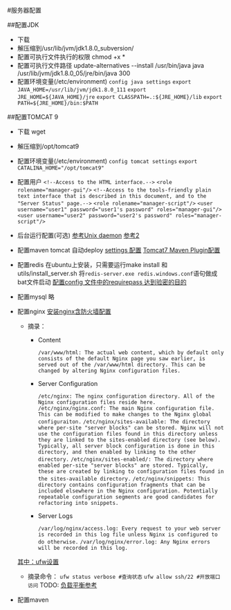#服务器配置

##配置JDK
- 下载
- 解压缩到/usr/lib/jvm/jdk1.8.0_subversion/
- 配置可执行文件执行的权限 chmod +x *
- 配置可执行文件路径 update-alternatives --install /usr/bin/java java /usr/lib/jvm/jdk1.8.0_05/jre/bin/java 300
- 配置环境变量(/etc/environment)
    `config java settings`
    `export JAVA_HOME=/usr/lib/jvm/jdk1.8.0_111`
    `export JRE_HOME=${JAVA_HOME}/jre`
    `export CLASSPATH=.:${JRE_HOME}/lib`
    `export PATH=${JRE_HOME}/bin:$PATH`

##配置TOMCAT 9
- 下载 wget
- 解压缩到/opt/tomcat9
- 配置环境变量(/etc/environment)
    `config tomcat settings`
    `export CATALINA_HOME="/opt/tomcat9"`
- 配置用户
    `<!--Access to the HTML interface.-->`
    `<role rolename="manager-gui"/>`
    `<!--Access to the tools-friendly plain text interface that is described in this document, and to the "Server Status" page.-->`
    `<role rolename="manager-script"/>`
    `<user username="user1" password="user1's password" roles="manager-gui"/>`
    `<user username="user2" password="user2's password" roles="manager-script"/>`

- 后台运行配置(可选)
    [参考Unix daemon](https://tomcat.apache.org/tomcat-9.0-doc/setup.html#Unix_daemon)
    [参考2](http://www.cnblogs.com/super119/archive/2011/01/13/1935010.html)
    
- 配置maven tomcat 自动deploy
    [settings 配置](https://maven.apache.org/settings.html)
    [Tomcat7 Maven Plugin配置](http://tomcat.apache.org/maven-plugin-trunk/tomcat7-maven-plugin/usage.html)

- 配置redis
    在ubuntu上安装，只需要运行make install 和 utils/install_server.sh
    将`redis-server.exe redis.windows.conf`语句做成bat文件启动
    [配置config 文件中的requirepass 达到验密的目的](http://redisdoc.com/connection/auth.html)

- 配置mysql 
    略
    
- 配置nginx
    [安装nginx含防火墙配置](https://www.digitalocean.com/community/tutorials/how-to-install-nginx-on-ubuntu-16-04)
    - 摘录：
        - Content
    
            `/var/www/html: The actual web content, which by default only consists of the default Nginx page you saw earlier, is served out of the /var/www/html directory. This can be changed by altering Nginx configuration files.`
    
        - Server Configuration
    
            `/etc/nginx: The nginx configuration directory. All of the Nginx configuration files reside here.`
            `/etc/nginx/nginx.conf: The main Nginx configuration file. This can be modified to make changes to the Nginx global configuraiton.`
            `/etc/nginx/sites-available: The directory where per-site "server blocks" can be stored. Nginx will not use the configuration files found in this directory unless they are linked to the sites-enabled directory (see below). Typically, all server block configuration is done in this directory, and then enabled by linking to the other directory.`
            `/etc/nginx/sites-enabled/: The directory where enabled per-site "server blocks" are stored. Typically, these are created by linking to configuration files found in the sites-available directory.`
            `/etc/nginx/snippets: This directory contains configuration fragments that can be included elsewhere in the Nginx configuration. Potentially repeatable configuration segments are good candidates for refactoring into snippets.`
    
        - Server Logs
    
            `/var/log/nginx/access.log: Every request to your web server is recorded in this log file unless Nginx is configured to do otherwise.`
            `/var/log/nginx/error.log: Any Nginx errors will be recorded in this log.`
    
    [其中：ufw设置](https://www.digitalocean.com/community/tutorials/how-to-set-up-a-firewall-with-ufw-on-ubuntu-14-04)
    - 摘录命令：
        `ufw status verbose #查询状态`
        `ufw allow ssh/22 #开放端口访问`
    TODO: [负载平衡参考](https://www.nginx.com/resources/deployment-guides/load-balance-apache-tomcat/)

- 配置maven
    
